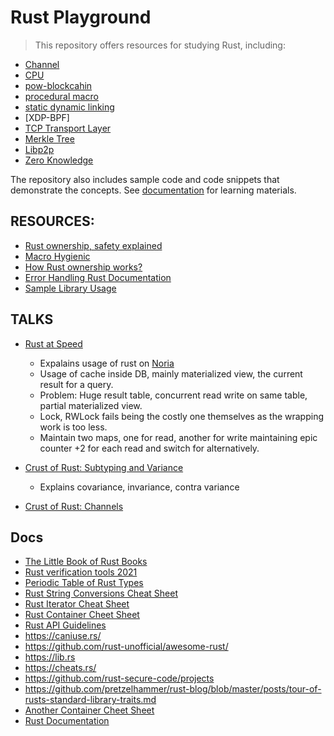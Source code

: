 # Rust Playground

> This repository offers resources for studying Rust, including:

- [Channel](./channel/)
- [CPU](./cpu/)
- [pow-blockcahin](./pow-blockchain/)
- [procedural macro](./procedural%20macro/)
- [static dynamic linking](./static-dynamic-linking)
- [XDP-BPF]
- [TCP Transport Layer](./tcp-transport)
- [Merkle Tree](./merkle%20tree/)
- [Libp2p](./libp2p)
- [Zero Knowledge](./zero-knowledge)

The repository also includes sample code and code snippets that demonstrate the concepts. See [documentation](./documentation/) for learning materials.


## RESOURCES:
- [Rust ownership, safety explained](https://words.steveklabnik.com/a-30-minute-introduction-to-rust)
- [Macro Hygienic](https://en.wikipedia.org/wiki/Hygienic_macro)
- [How Rust ownership works?](https://static.rust-lang.org/doc/master/book/ownership.html)
- [Error Handling Rust Documentation](https://static.rust-lang.org/doc/master/book/error-handling.html)
- [Sample Library Usage](https://github.com/brson/stdx/blob/master/README.md)

## TALKS

- [Rust at Speed](https://www.youtube.com/watch?v=s19G6n0UjsM&t=3s) 
    - Expalains usage of rust on [Noria](https://github.com/mit-pdos/noria)
    - Usage of cache inside DB, mainly materialized view, the current result for a query.
    - Problem: Huge result table, concurrent read write on same table, partial materialized view.
    - Lock, RWLock fails being the costly one themselves as the wrapping work is too less.
    - Maintain two maps, one for read, another for write maintaining epic counter +2 for each read and  switch for alternatively.

- [Crust of Rust: Subtyping and Variance](https://www.youtube.com/watch?v=iVYWDIW71jk)
    - Explains covariance, invariance, contra variance

- [Crust of Rust: Channels](https://www.youtube.com/watch?v=b4mS5UPHh20)

## Docs
- [The Little Book of Rust Books](https://lborb.github.io/book/)
- [Rust verification tools 2021](https://alastairreid.github.io/automatic-rust-verification-tools-2021/)
- [Periodic Table of Rust Types](http://cosmic.mearie.org/2014/01/periodic-table-of-rust-types)
- [Rust String Conversions Cheat Sheet](https://docs.google.com/spreadsheets/d/19vSPL6z2d50JlyzwxariaYD6EU2QQUQqIDOGbiGQC7Y/pubhtml?gid=0&single=true)
- [Rust Iterator Cheat Sheet](https://danielkeep.github.io/itercheat_baked.html)
- [Rust Container Cheet Sheet](https://docs.google.com/presentation/d/1q-c7UAyrUlM-eZyTo1pd8SZ0qwA_wYxmPZVOQkoDmH4/edit)
- [Rust API Guidelines](https://github.com/brson/rust-api-guidelines)
- https://caniuse.rs/
- https://github.com/rust-unofficial/awesome-rust/
- https://lib.rs
- https://cheats.rs/
- https://github.com/rust-secure-code/projects
- https://github.com/pretzelhammer/rust-blog/blob/master/posts/tour-of-rusts-standard-library-traits.md
- [Another Container Cheet Sheet](https://i.redd.it/220xo2f6wci51.png)
- [Rust Documentation](https://static.rust-lang.org/doc/master/book/getting-started.html)